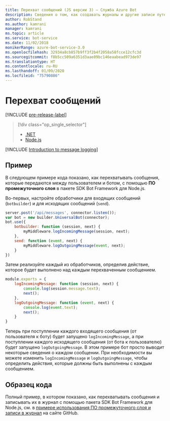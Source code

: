 ```yaml
---
title: Перехват сообщений (JS версии 3) — Служба Azure Bot
description: Сведения о том, как создавать журналы и другие записи путем перехвата и обработки передаваемой информации с помощью пакета SDK Bot Framework.
author: RobStand
ms.author: kamrani
manager: kamrani
ms.topic: article
ms.service: bot-service
ms.date: 11/02/2018
monikerRange: azure-bot-service-3.0
ms.openlocfilehash: 32934a8cb857b9ff3f2b4f2058a58fcce12cfc3d
ms.sourcegitcommit: f8b5cc509a6351d3aae89bc146eaabead973de97
ms.translationtype: HT
ms.contentlocale: ru-RU
ms.lasthandoff: 01/09/2020
ms.locfileid: "75790886"
---
```

# <a name="intercept-messages"></a>Перехват сообщений

[!INCLUDE [pre-release-label](../includes/pre-release-label-v3.md)]

> [!div class="op_single_selector"]
> - [.NET](../dotnet/bot-builder-dotnet-middleware.md)
> - [Node.js](../nodejs/bot-builder-nodejs-intercept-messages.md)

[!INCLUDE [Introduction to message logging](../includes/snippet-message-logging-intro.md)]

## <a name="example"></a>Пример

В следующем примере кода показано, как перехватывать сообщения, которые передаются между пользователем и ботом, с помощью **ПО промежуточного слоя** в пакете SDK Bot Framework для Node.js. 

Во-первых, настройте обработчики для входящих сообщений (`botbuilder`) и для исходящих сообщений (`send`).

```javascript
server.post('/api/messages', connector.listen());
var bot = new builder.UniversalBot(connector);
bot.use({
    botbuilder: function (session, next) {
        myMiddleware.logIncomingMessage(session, next);
    },
    send: function (event, next) {
        myMiddleware.logOutgoingMessage(event, next);
    }
})
```

Затем реализуйте каждый из обработчиков, определив действие, которое будет выполнено над каждым перехваченным сообщением.

```javascript
module.exports = {
    logIncomingMessage: function (session, next) {
        console.log(session.message.text);
        next();
    },
    logOutgoingMessage: function (event, next) {
        console.log(event.text);
        next();
    }
}
```

Теперь при поступлении каждого входящего сообщения (от пользователя к боту) будет запущено `logIncomingMessage`, а при поступлении каждого исходящего сообщения (от бота к пользователю) будет запущено `logOutgoingMessage`.
В этом примере бот просто выводит некоторые сведения о каждом сообщении. При необходимости вы можете изменить `logIncomingMessage` и `logOutgoingMessage`, чтобы определить действия, которые должны быть выполнены с каждым сообщением. 

## <a name="sample-code"></a>Образец кода

Полный пример, в котором показано, как перехватывать сообщения и записывать их в журнал с помощью пакета SDK Bot Framework для Node.js, см. в <a href="https://aka.ms/v3-js-capability-middlewareLogging" target="_blank">примере использования ПО промежуточного слоя и записи в журнал</a> на сайте GitHub.
